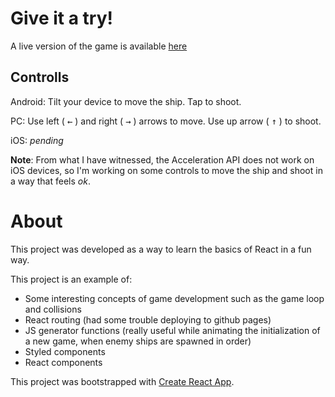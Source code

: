 # Give it a try!
A live version of the game is available [here](https://ismalf.github.io/invaders/)
## Controlls

Android: Tilt your device to move the ship. Tap to shoot.

PC: Use left ( <kbd>←</kbd> ) and right ( <kbd>→</kbd> ) arrows to move. Use up arrow ( <kbd>↑</kbd> ) to shoot.

iOS: _pending_

**Note**: From what I have witnessed, the Acceleration API does not work on iOS devices, so I'm working on some controls to move the ship and shoot in a way that feels _ok_.

# About 

This project was developed as a way to learn the basics of React in a fun way.

This project is an example of:
* Some interesting concepts of game development such as the game loop and collisions
* React routing (had some trouble deploying to github pages)
* JS generator functions (really useful while animating the initialization of a new game, when enemy ships are spawned in order)
* Styled components
* React components

This project was bootstrapped with [Create React App](https://github.com/facebook/create-react-app).
